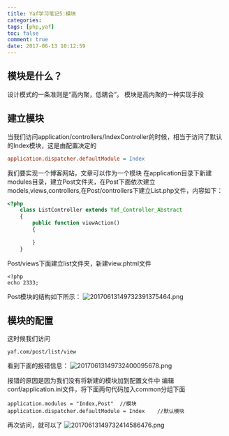 ```yaml
---
title: Yaf学习笔记5:模块
categories: 
tags: [php,yaf]
toc: false
comment: true
date: 2017-06-13 10:12:59
---
```










## 模块是什么？

设计模式的一条准则是“高内聚，低耦合”。
模块是高内聚的一种实现手段


## 建立模块

当我们访问application/controllers/IndexController的时候，相当于访问了默认的Index模块，这是由配置决定的

``` ini application.ini
application.dispatcher.defaultModule = Index
```

我们要实现一个博客网站，文章可以作为一个模块
在application目录下新建modules目录，建立Post文件夹，在Post下面依次建立models,views,controllers,在Post/controllers下建立List.php文件，内容如下：

``` php
<?php
    class ListController extends Yaf_Controller_Abstract
    {
        public function viewAction()
        {
              
        }
    }
```

<!--more-->

Post/views下面建立list文件夹，新建view.phtml文件

```
<?php
echo 2333;
```
Post模块的结构如下所示：
![20170613149732391375464.png](http://o9xbyqajf.bkt.clouddn.com/20170613149732391375464.png)

## 模块的配置

这时候我们访问

```
yaf.com/post/list/view
```
看到下面的报错信息：
![20170613149732400095678.png](http://o9xbyqajf.bkt.clouddn.com/20170613149732400095678.png)

报错的原因是因为我们没有将新建的模块加到配置文件中
编辑conf/application.ini文件，将下面两句代码加入common分组下面

```
application.modules = "Index,Post"	//模块
application.dispatcher.defaultModule = Index	//默认模块
```

再次访问，就可以了
![20170613149732414586476.png](http://o9xbyqajf.bkt.clouddn.com/20170613149732414586476.png)